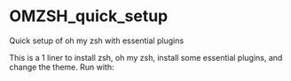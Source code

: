 # OMZSH_quick_setup
Quick setup of oh my zsh with essential plugins

This is a 1 liner to install zsh, oh my zsh, install some essential plugins, and change the theme.
Run with:
```

```
